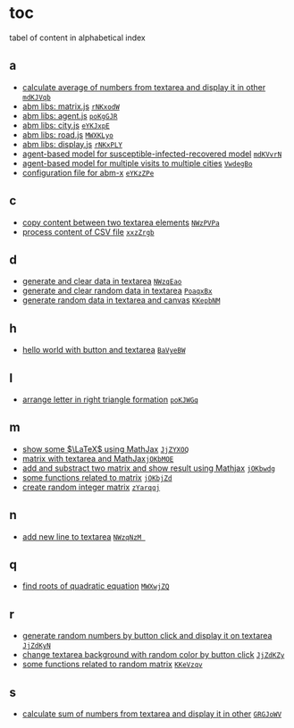 # toc
tabel of content in alphabetical index


## a
+ [calculate average of numbers from textarea and display it in other](0003.js) [`mdKJVqb`](https://codepen.io/6unpnp/pen/mdKJVqb?editors=0010)
+ [abm libs: matrix.js](0019.js) [`rNKxodW`](https://codepen.io/6unpnp/pen/rNKxodW?editors=0010)
+ [abm libs: agent.js](0020.js) [`poKgGJR`](https://codepen.io/6unpnp/pen/poKgGJR?editors=0010)
+ [abm libs: city.js](0021.js) [`eYKJxpE`](https://codepen.io/6unpnp/pen/eYKJxpE?editors=0010)
+ [abm libs: road.js](0022.js) [`MWXKLyo`](https://codepen.io/6unpnp/pen/MWXKLyo?editors=0010)
+ [abm libs: display.js](0023.js) [`rNKxPLY`](https://codepen.io/6unpnp/pen/rNKxPLY?editors=0010)
+ [agent-based model for susceptible-infected-recovered model](0024.js) [`mdKVvrN`](https://codepen.io/6unpnp/pen/mdKVvrN?editors=0010)
+ [agent-based model for multiple visits to multiple cities](0025.js) [`VwdegBo`](https://codepen.io/6unpnp/pen/VwdegBo?editors=0011)
+ [configuration file for abm-x]() [`eYKzZPe`](https://codepen.io/6unpnp/pen/eYKzZPe?editors=0011)


## c
+ [copy content between two textarea elements](0001.js) 
[`NWzPVPa`](https://codepen.io/6unpnp/pen/NWzPVPa?editors=0010)
+ [process content of CSV file](0018.js) [`xxzZrgb`](https://codepen.io/6unpnp/pen/xxzZrgb?editors=0011)


## d
+ [generate and clear data in textarea](0009.js) [`NWzqEao`](https://codepen.io/6unpnp/pen/NWzqEao?editors=0010)
+ [generate and clear random data in textarea](0010.js) [`PoaqxBx`](https://codepen.io/6unpnp/pen/PoaqxBx?editors=0010)
+ [generate random data in textarea and canvas](0011.js) [`KKepbNM`](https://codepen.io/6unpnp/pen/KKepbNM?editors=0010)


## h
+ [hello world with button and textarea](0000.js)
[`BaVyeBW`](https://codepen.io/6unpnp/pen/BaVyeBW?editors=0010)


## l
+ [arrange letter in right triangle formation](0008.js) [`poKJWGq`](https://codepen.io/6unpnp/pen/poKJWGq?editors=0010)


## m
+ [show some $\LaTeX$ using MathJax](0012.js) [`JjZYXOQ`](https://codepen.io/6unpnp/pen/JjZYXOQ?editors=0011)
+ [matrix with textarea and MathJax](0013.js)[`jOKbMOE`](https://codepen.io/6unpnp/pen/jOKbMOE?editors=0010)
+ [add and substract two matrix and show result using Mathjax](0014.js) [`jOKbwdg`](https://codepen.io/6unpnp/pen/jOKbwdg?editors=0010)
+ [some functions related to matrix](0015.js) [`jOKbjZd`](https://codepen.io/6unpnp/pen/jOKbjZd?editors=0010)
+ [create random integer matrix](0016.js) [`zYarqqj`](https://codepen.io/6unpnp/pen/zYarqqj?editors=0011)


## n
+ [add new line to textarea](0004.js)
[`NWzqNzM `](https://codepen.io/6unpnp/pen/NWzqNzM?editors=0010)


## q
+ [find roots of quadratic equation](0007.js) [`MWXwjZQ`](https://codepen.io/6unpnp/pen/MWXwjZQ?editors=0010)

## r
+ [generate random numbers by button click and display it on textarea](0005.js) [`JjZdKyN`](https://codepen.io/6unpnp/pen/JjZdKyN?editors=0010)
+ [change textarea background with random color by button click](0006.js) [`JjZdKZy`](https://codepen.io/6unpnp/pen/JjZdKZy?editors=0010)
+ [some functions related to random matrix](0017.js) [`KKeVzqv`](https://codepen.io/6unpnp/pen/KKeVzqv?editors=0011)


## s
+ [calculate sum of numbers from textarea and display it in other](0002.js) [`GRGJoWV`](https://codepen.io/6unpnp/pen/GRGJoWV?editors=0010)
